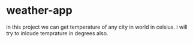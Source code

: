 # weather-app
in this project
we can get temperature of any city in world in celsius.
i will try to inlcude temprature in degrees also.

